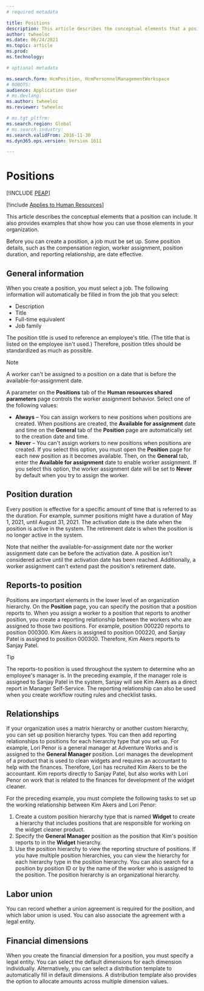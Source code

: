 ```yaml
---
# required metadata

title: Positions
description: This article describes the conceptual elements that a position can include. It also provides examples that show how you can use those elements in your organization.
author: twheeloc
ms.date: 06/24/2021
ms.topic: article
ms.prod: 
ms.technology: 

# optional metadata

ms.search.form: HcmPosition, HcmPersonnelManagementWorkspace
# ROBOTS: 
audience: Application User
# ms.devlang: 
ms.author: twheeloc
ms.reviewer: twheeloc

# ms.tgt_pltfrm: 
ms.search.region: Global
# ms.search.industry: 
ms.search.validFrom: 2016-11-30
ms.dyn365.ops.version: Version 1611

---
```


# Positions


[!INCLUDE [PEAP](../includes/peap-1.md)]

[!include [Applies to Human Resources](../includes/applies-to-hr.md)]

This article describes the conceptual elements that a position can include. It also provides examples that show how you can use those elements in your organization.

Before you can create a position, a job must be set up. Some position details, such as the compensation region, worker assignment, position duration, and reporting relationship, are date effective.

## General information

When you create a position, you must select a job. The following information will automatically be filled in from the job that you select:

- Description
- Title
- Full-time equivalent
- Job family

The position title is used to reference an employee's title. (The title that is listed on the employee isn't used.) Therefore, position titles should be standardized as much as possible.

> [!NOTE]
> A worker can't be assigned to a position on a date that is before the available-for-assignment date.
>
> A parameter on the **Positions** tab of the **Human resources shared parameters** page controls the worker assignment behavior. Select one of the following values:
>
> - **Always** – You can assign workers to new positions when positions are created. When positions are created, the **Available for assignment** date and time on the **General** tab of the **Position** page are automatically set to the creation date and time.
> - **Never** – You can't assign workers to new positions when positions are created. If you select this option, you must open the **Position** page for each new position as it becomes available. Then, on the **General** tab, enter the **Available for assignment** date to enable worker assignment. If you select this option, the worker assignment date will be set to **Never** by default when you try to assign the worker.

## Position duration

Every position is effective for a specific amount of time that is referred to as the duration. For example, summer positions might have a duration of May 1, 2021, until August 31, 2021. The activation date is the date when the position is active in the system. The retirement date is when the position is no longer active in the system.

Note that neither the available-for-assignment date nor the worker assignment date can be before the activation date. A position isn't considered active until the activation date has been reached. Additionally, a worker assignment can't extend past the position's retirement date.

## Reports-to position

Positions are important elements in the lower level of an organization hierarchy. On the **Position** page, you can specify the position that a position reports to. When you assign a worker to a position that reports to another position, you create a reporting relationship between the workers who are assigned to those two positions. For example, position 000220 reports to position 000300. Kim Akers is assigned to position 000220, and Sanjay Patel is assigned to position 000300. Therefore, Kim Akers reports to Sanjay Patel.

> [!TIP]
> The reports-to position is used throughout the system to determine who an employee's manager is. In the preceding example, if the manager role is assigned to Sanjay Patel in the system, Sanjay will see Kim Akers as a direct report in Manager Self-Service. The reporting relationship can also be used when you create workflow routing rules and checklist tasks.

## Relationships

If your organization uses a matrix hierarchy or another custom hierarchy, you can set up position hierarchy types. You can then add reporting relationships to positions for each hierarchy type that you set up. For example, Lori Penor is a general manager at Adventure Works and is assigned to the **General Manager** position. Lori manages the development of a product that is used to clean widgets and requires an accountant to help with the finances. Therefore, Lori has recruited Kim Akers to be the accountant. Kim reports directly to Sanjay Patel, but also works with Lori Penor on work that is related to the finances for development of the widget cleaner.

For the preceding example, you must complete the following tasks to set up the working relationship between Kim Akers and Lori Penor:

1. Create a custom position hierarchy type that is named **Widget** to create a hierarchy that includes positions that are responsible for working on the widget cleaner product.
2. Specify the **General Manager** position as the position that Kim's position reports to in the **Widget** hierarchy.
3. Use the position hierarchy to view the reporting structure of positions. If you have multiple position hierarchies, you can view the hierarchy for each hierarchy type in the position hierarchy. You can also search for a position by position ID or by the name of the worker who is assigned to the position. The position hierarchy is an organizational hierarchy.

## Labor union

You can record whether a union agreement is required for the position, and which labor union is used. You can also associate the agreement with a legal entity.

## Financial dimensions

When you create the financial dimension for a position, you must specify a legal entity. You can select the default dimensions for each dimension individually. Alternatively, you can select a distribution template to automatically fill in default dimensions. A distribution template also provides the option to allocate amounts across multiple dimension values.

